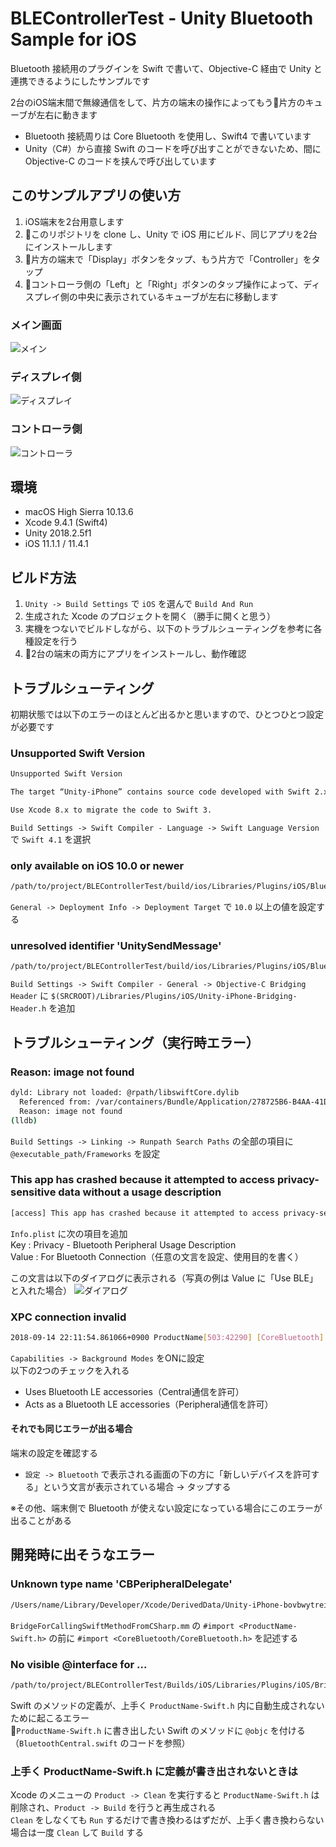 # BLEControllerTest - Unity Bluetooth Sample for iOS

Bluetooth 接続用のプラグインを Swift で書いて、Objective-C 経由で Unity と連携できるようにしたサンプルです

2台のiOS端末間で無線通信をして、片方の端末の操作によってもう片方のキューブが左右に動きます

- Bluetooth 接続周りは Core Bluetooth を使用し、Swift4 で書いています
- Unity（C#）から直接 Swift のコードを呼び出すことができないため、間に Objective-C のコードを挟んで呼び出しています


## このサンプルアプリの使い方

1. iOS端末を2台用意します
1. このリポジトリを clone し、Unity で iOS 用にビルド、同じアプリを2台にインストールします
1. 片方の端末で「Display」ボタンをタップ、もう片方で「Controller」をタップ
1. コントローラ側の「Left」と「Right」ボタンのタップ操作によって、ディスプレイ側の中央に表示されているキューブが左右に移動します

### メイン画面
![メイン](IMG_7055.PNG)
### ディスプレイ側
![ディスプレイ](IMG_7060.PNG)
### コントローラ側
![コントローラ](IMG_7054.PNG)


## 環境
- macOS High Sierra 10.13.6
- Xcode 9.4.1 (Swift4)
- Unity 2018.2.5f1
- iOS 11.1.1 / 11.4.1


## ビルド方法
1. `Unity -> Build Settings` で `iOS` を選んで `Build And Run`
1. 生成された Xcode のプロジェクトを開く（勝手に開くと思う）
1. 実機をつないでビルドしながら、以下のトラブルシューティングを参考に各種設定を行う
1. 2台の端末の両方にアプリをインストールし、動作確認


## トラブルシューティング

初期状態では以下のエラーのほとんど出るかと思いますので、ひとつひとつ設定が必要です

### Unsupported Swift Version
```bash
Unsupported Swift Version

The target “Unity-iPhone” contains source code developed with Swift 2.x. Xcode 9 does not support building or migrating Swift 2.x targets.

Use Xcode 8.x to migrate the code to Swift 3.
```
`Build Settings -> Swift Compiler - Language -> Swift Language Version` で `Swift 4.1` を選択

### only available on iOS 10.0 or newer
```bash
/path/to/project/BLEControllerTest/build/ios/Libraries/Plugins/iOS/BluetoothCentral.swift:67:18: 'CBManagerState' is only available on iOS 10.0 or newer
```
`General -> Deployment Info -> Deployment Target` で  `10.0` 以上の値を設定する

### unresolved identifier 'UnitySendMessage'
```bash
/path/to/project/BLEControllerTest/build/ios/Libraries/Plugins/iOS/BluetoothCentral.swift:136:9: Use of unresolved identifier 'UnitySendMessage'
```
`Build Settings -> Swift Compiler - General -> Objective-C Bridging Header` に `$(SRCROOT)/Libraries/Plugins/iOS/Unity-iPhone-Bridging-Header.h` を追加


## トラブルシューティング（実行時エラー）

### Reason: image not found
```bash
dyld: Library not loaded: @rpath/libswiftCore.dylib
  Referenced from: /var/containers/Bundle/Application/278725B6-B4AA-41D7-9D7A-1E67615A704E/ProductName.app/ProductName
  Reason: image not found
(lldb) 
```
`Build Settings -> Linking -> Runpath Search Paths` の全部の項目に `@executable_path/Frameworks` を設定

### This app has crashed because it attempted to access privacy-sensitive data without a usage description
```bash
[access] This app has crashed because it attempted to access privacy-sensitive data without a usage description.  The app's Info.plist must contain an NSBluetoothPeripheralUsageDescription key with a string value explaining to the user how the app uses this data.
```
`Info.plist` に次の項目を追加  
Key : Privacy - Bluetooth Peripheral Usage Description  
Value : For Bluetooth Connection（任意の文言を設定、使用目的を書く）

この文言は以下のダイアログに表示される（写真の例は Value に「Use BLE」と入れた場合）
![ダイアログ](IMG_7059.PNG)

### XPC connection invalid
```bash
2018-09-14 22:11:54.861066+0900 ProductName[503:42290] [CoreBluetooth] XPC connection invalid
```
`Capabilities -> Background Modes` をONに設定  
以下の2つのチェックを入れる
- Uses Bluetooth LE accessories（Central通信を許可）
- Acts as a Bluetooth LE accessories（Peripheral通信を許可）

#### それでも同じエラーが出る場合
端末の設定を確認する
- `設定 -> Bluetooth` で表示される画面の下の方に「新しいデバイスを許可する」という文言が表示されている場合 -> タップする

※その他、端末側で Bluetooth が使えない設定になっている場合にこのエラーが出ることがある


## 開発時に出そうなエラー

### Unknown type name 'CBPeripheralDelegate'
```bash
/Users/name/Library/Developer/Xcode/DerivedData/Unity-iPhone-bovbwytreisgjtcmggsotqjerfeb/Build/Intermediates.noindex/Unity-iPhone.build/ReleaseForRunning-iphoneos/Unity-iPhone.build/DerivedSources/ProductName-Swift.h:212:61: Unknown type name 'CBPeripheralDelegate'
```
`BridgeForCallingSwiftMethodFromCSharp.mm` の `#import <ProductName-Swift.h>` の前に `#import <CoreBluetooth/CoreBluetooth.h>` を記述する

### No visible @interface for ...
```bash
/path/to/project/BLEControllerTest/Builds/iOS/Libraries/Plugins/iOS/BridgeForCallingSwiftMethodFromCSharp.mm:19:35: No visible @interface for 'BluetoothCentral' declares the selector 'connect'
```
Swift のメソッドの定義が、上手く `ProductName-Swift.h` 内に自動生成されないために起こるエラー  
`ProductName-Swift.h` に書き出したい Swift のメソッドに `@objc` を付ける（`BluetoothCentral.swift` のコードを参照）

### 上手く ProductName-Swift.h に定義が書き出されないときは
Xcode のメニューの `Product -> Clean` を実行すると `ProductName-Swift.h` は削除され、`Product -> Build` を行うと再生成される  
`Clean` をしなくても `Run` するだけで書き換わるはずだが、上手く書き換わらない場合は一度 `Clean` して `Build` する